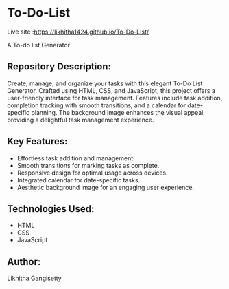 # To-Do-List 
Live site :https://likhitha1424.github.io/To-Do-List/


A To-do list Generator


## Repository Description:

Create, manage, and organize your tasks with this elegant To-Do List Generator. Crafted using HTML, CSS, and JavaScript, this project offers a user-friendly interface for task management. Features include task addition, completion tracking with smooth transitions, and a calendar for date-specific planning. The background image enhances the visual appeal, providing a delightful task management experience.

## Key Features:

- Effortless task addition and management.
- Smooth transitions for marking tasks as complete.
- Responsive design for optimal usage across devices.
- Integrated calendar for date-specific tasks.
- Aesthetic background image for an engaging user experience.


## Technologies Used:

- HTML
- CSS
- JavaScript


## Author:
Likhitha Gangisetty
